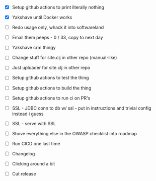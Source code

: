 - [x] Setup github actions to print literally nothing

- [x] Yakshave until Docker works
- [ ] Redo usage only, whack it into softwareland
- [ ] Email them peeps - 0 / 33, copy to next day

- [ ] Yakshave crm thingy
- [ ] Change stuff for site.clj in other repo (manual-like)
- [ ] Just uploader for site.clj in other repo
- [ ] Setup github actions to test the thing
- [ ] Setup github actions to build the thing
- [ ] Setup github actions to run ci on PR's

- [ ] SSL - JDBC conn to db w/ ssl - put in instructions and trivial config instead i guess
- [ ] SSL - serve with SSL
- [ ] Shove everything else in the OWASP checklist into roadmap

- [ ] Run CICD one last time
- [ ] Changelog
- [ ] Clicking around a bit
- [ ] Cut release
